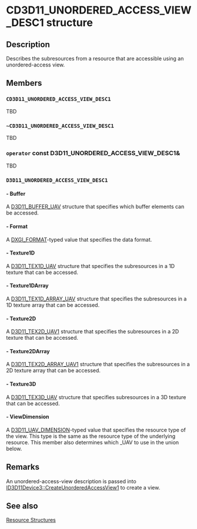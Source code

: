 # CD3D11_UNORDERED_ACCESS_VIEW_DESC1 structure

## Description

Describes the subresources from a resource that are accessible using an unordered-access view.

## Members

### `CD3D11_UNORDERED_ACCESS_VIEW_DESC1`

TBD

### `~CD3D11_UNORDERED_ACCESS_VIEW_DESC1`

TBD

### `operator` const D3D11_UNORDERED_ACCESS_VIEW_DESC1&

TBD

### `D3D11_UNORDERED_ACCESS_VIEW_DESC1`

#### - Buffer

A [D3D11_BUFFER_UAV](https://learn.microsoft.com/windows/desktop/api/d3d11/ns-d3d11-d3d11_buffer_uav) structure that specifies which buffer elements can be accessed.

#### - Format

A [DXGI_FORMAT](https://learn.microsoft.com/windows/desktop/api/dxgiformat/ne-dxgiformat-dxgi_format)-typed value that specifies the data format.

#### - Texture1D

A [D3D11_TEX1D_UAV](https://learn.microsoft.com/windows/desktop/api/d3d11/ns-d3d11-d3d11_tex1d_uav) structure that specifies the subresources in a 1D texture that can be accessed.

#### - Texture1DArray

A [D3D11_TEX1D_ARRAY_UAV](https://learn.microsoft.com/windows/desktop/api/d3d11/ns-d3d11-d3d11_tex1d_array_uav) structure that specifies the subresources in a 1D texture array that can be accessed.

#### - Texture2D

A [D3D11_TEX2D_UAV1](https://learn.microsoft.com/windows/desktop/api/d3d11_3/ns-d3d11_3-d3d11_tex2d_uav1) structure that specifies the subresources in a 2D texture that can be accessed.

#### - Texture2DArray

A [D3D11_TEX2D_ARRAY_UAV1](https://learn.microsoft.com/windows/desktop/api/d3d11_3/ns-d3d11_3-d3d11_tex2d_array_uav1) structure that specifies the subresources in a 2D texture array that can be accessed.

#### - Texture3D

A [D3D11_TEX3D_UAV](https://learn.microsoft.com/windows/desktop/api/d3d11/ns-d3d11-d3d11_tex3d_uav) structure that specifies subresources in a 3D texture that can be accessed.

#### - ViewDimension

A [D3D11_UAV_DIMENSION](https://learn.microsoft.com/windows/desktop/api/d3d11/ne-d3d11-d3d11_uav_dimension)-typed value that specifies the resource type of the view. This type is the same as the resource type of the underlying resource. This member also determines which _UAV to use in the union below.

## Remarks

An unordered-access-view description is passed into [ID3D11Device3::CreateUnorderedAccessView1](https://learn.microsoft.com/windows/desktop/api/d3d11_3/nf-d3d11_3-id3d11device3-createunorderedaccessview1) to create a view.

## See also

[Resource Structures](https://learn.microsoft.com/windows/desktop/direct3d11/d3d11-graphics-reference-resource-structures)